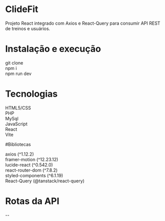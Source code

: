 # ClideFit

Projeto React integrado com Axios e React-Query para consumir API REST de treinos e usuários.

# Instalação e execução

git clone <repo-url>  
npm i  
npm run dev  

# Tecnologias

HTML5/CSS  
PHP  
MySql  
JavaScript  
React  
Vite

#Bibliotecas

axios (^1.12.2)  
framer-motion (^12.23.12)  
lucide-react (^0.542.0)  
react-router-dom (^7.8.2)  
styled-components (^6.1.19)  
React-Query (@tanstack/react-query)

# Rotas da API

--
